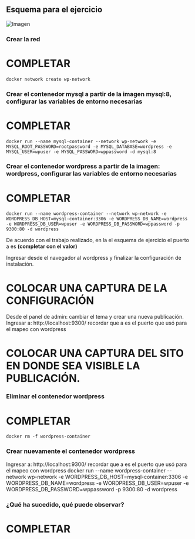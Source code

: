 ## Esquema para el ejercicio
![Imagen](imagenes/esnquema-ejercicio5.PNG)

### Crear la red
# COMPLETAR
```
docker network create wp-network
```


### Crear el contenedor mysql a partir de la imagen mysql:8, configurar las variables de entorno necesarias
# COMPLETAR
```
docker run --name mysql-container --network wp-network -e MYSQL_ROOT_PASSWORD=rootpassword -e MYSQL_DATABASE=wordpress -e MYSQL_USER=wpuser -e MYSQL_PASSWORD=wppassword -d mysql:8
```


### Crear el contenedor wordpress a partir de la imagen: wordpress, configurar las variables de entorno necesarias
# COMPLETAR

```
docker run --name wordpress-container --network wp-network -e WORDPRESS_DB_HOST=mysql-container:3306 -e WORDPRESS_DB_NAME=wordpress -e WORDPRESS_DB_USER=wpuser -e WORDPRESS_DB_PASSWORD=wppassword -p 9300:80 -d wordpress
```
De acuerdo con el trabajo realizado, en la el esquema de ejercicio el puerto a es **(completar con el valor)**

Ingresar desde el navegador al wordpress y finalizar la configuración de instalación.
# COLOCAR UNA CAPTURA DE LA CONFIGURACIÓN

Desde el panel de admin: cambiar el tema y crear una nueva publicación.
Ingresar a: http://localhost:9300/ 
recordar que a es el puerto que usó para el mapeo con wordpress
# COLOCAR UNA CAPTURA DEL SITO EN DONDE SEA VISIBLE LA PUBLICACIÓN.

### Eliminar el contenedor wordpress
# COMPLETAR

```
docker rm -f wordpress-container
```
### Crear nuevamente el contenedor wordpress
Ingresar a: http://localhost:9300/ 
recordar que a es el puerto que usó para el mapeo con wordpress
docker run --name wordpress-container --network wp-network -e WORDPRESS_DB_HOST=mysql-container:3306 -e WORDPRESS_DB_NAME=wordpress -e WORDPRESS_DB_USER=wpuser -e WORDPRESS_DB_PASSWORD=wppassword -p 9300:80 -d wordpress

### ¿Qué ha sucedido, qué puede observar?
# COMPLETAR





